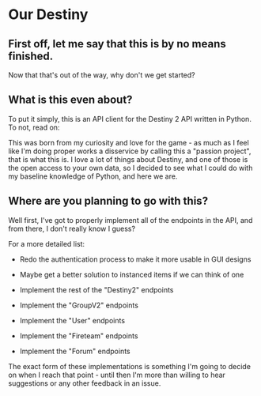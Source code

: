 # Our Destiny
## First off, let me say that this is by no means finished.
Now that that's out of the way, why don't we get started?

## What is this even about?

To put it simply, this is an API client for the Destiny 2 API written in Python. To not, read on:

This was born from my curiosity and love for the game - as much as I feel like I'm doing proper works a disservice by
calling this a "passion project", that is what this is. I love a lot of things about Destiny, and one of those is the
open access to your own data, so I decided to see what I could do with my baseline knowledge of Python, and here we are.

## Where are you planning to go with this?
Well first, I've got to properly implement all of the endpoints in the API, and from there, I don't really know I guess?

For a more detailed list:

* Redo the authentication process to make it more usable in GUI designs
*  Maybe get a better solution to instanced items if we can think of one

* Implement the rest of the "Destiny2" endpoints
* Implement the "GroupV2" endpoints
* Implement the "User" endpoints
* Implement the "Fireteam" endpoints
* Implement the "Forum" endpoints

The exact form of these implementations is something I'm going to decide on when I reach that point - until then I'm
more than willing to hear suggestions or any other feedback in an issue.